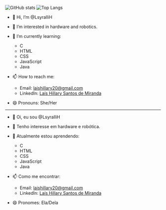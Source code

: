  ![GitHub stats](https://github-readme-stats.vercel.app/api?username=LsyralliH&show_icons=true&theme=radical) ![Top Langs](https://github-readme-stats.vercel.app/api/top-langs/?username=LsyralliH&layout=compact&theme=radical)

- 👋 Hi, I’m @LsyralliH

- 👀 I’m interested in hardware and robotics.
- 🌱 I’m currently learning:
    - C
    - HTML
    - CSS
    - JavaScript
    - Java

- 📫 How to reach me:
    - Email: [laishillary20@gmail.com](mailto:laishillary20@gmail.com)
    - LinkedIn: [Laís Hillary Santos de Miranda](https://www.linkedin.com/in/la%C3%ADs-hillary-santos-de-miranda-b77344276)
    
- 😄 Pronouns: She/Her

---------------------------------------------------------------------------------------------------------------------------------------------

- 👋 Oi, eu sou @LsyralliH

- 👀 Tenho interesse em hardware e robótica.
- 🌱 Atualmente estou aprendendo:
    - C
    - HTML
    - CSS
    - JavaScript
    - Java

- 📫 Como me encontrar:
    - Email: [laishillary20@gmail.com](mailto:laishillary20@gmail.com)
    - LinkedIn: [Laís Hillary Santos de Miranda](https://www.linkedin.com/in/la%C3%ADs-hillary-santos-de-miranda-b77344276)

- 😄 Pronomes: Ela/Dela

